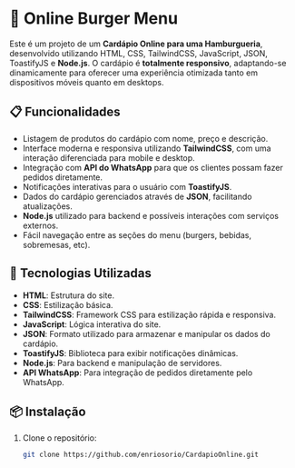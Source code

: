 # 🍔 Online Burger Menu

Este é um projeto de um **Cardápio Online para uma Hamburgueria**, desenvolvido utilizando HTML, CSS, TailwindCSS, JavaScript, JSON, ToastifyJS e **Node.js**. O cardápio é **totalmente responsivo**, adaptando-se dinamicamente para oferecer uma experiência otimizada tanto em dispositivos móveis quanto em desktops.

## 📋 Funcionalidades

- Listagem de produtos do cardápio com nome, preço e descrição.
- Interface moderna e responsiva utilizando **TailwindCSS**, com uma interação diferenciada para mobile e desktop.
- Integração com **API do WhatsApp** para que os clientes possam fazer pedidos diretamente.
- Notificações interativas para o usuário com **ToastifyJS**.
- Dados do cardápio gerenciados através de **JSON**, facilitando atualizações.
- **Node.js** utilizado para backend e possíveis interações com serviços externos.
- Fácil navegação entre as seções do menu (burgers, bebidas, sobremesas, etc).

## 🚀 Tecnologias Utilizadas

- **HTML**: Estrutura do site.
- **CSS**: Estilização básica.
- **TailwindCSS**: Framework CSS para estilização rápida e responsiva.
- **JavaScript**: Lógica interativa do site.
- **JSON**: Formato utilizado para armazenar e manipular os dados do cardápio.
- **ToastifyJS**: Biblioteca para exibir notificações dinâmicas.
- **Node.js**: Para backend e manipulação de servidores.
- **API WhatsApp**: Para integração de pedidos diretamente pelo WhatsApp.

## 📦 Instalação

1. Clone o repositório:
   ```bash
   git clone https://github.com/enriosorio/CardapioOnline.git
